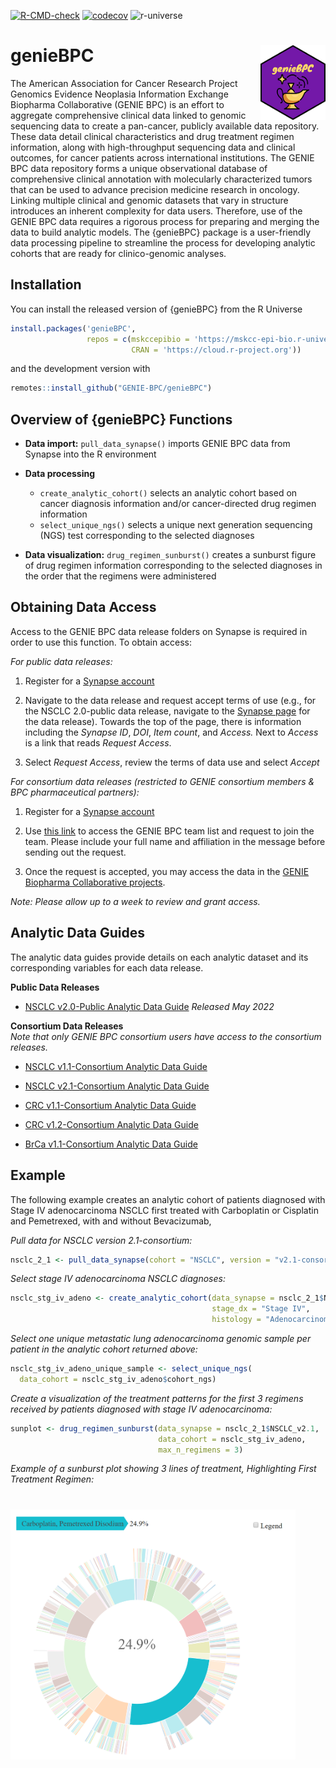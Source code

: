 
<!-- README.md is generated from README.Rmd. Please edit that file -->
<!-- badges: start -->

[![R-CMD-check](https://github.com/GENIE-BPC/genieBPC/workflows/R-CMD-check/badge.svg)](https://github.com/GENIE-BPC/genieBPC/actions)
[![codecov](https://codecov.io/gh/GENIE-BPC/genieBPC/branch/main/graph/badge.svg?token=431LhDhF5K)](https://codecov.io/gh/GENIE-BPC/genieBPC)
![r-universe](https://mskcc-epi-bio.r-universe.dev/badges/genieBPC)
<!-- badges: end -->

# genieBPC <img src="man/figures/geniebpc_hex_sticker.png" align="right" height="120" /></a>

The American Association for Cancer Research Project Genomics Evidence
Neoplasia Information Exchange Biopharma Collaborative (GENIE BPC) is an
effort to aggregate comprehensive clinical data linked to genomic
sequencing data to create a pan-cancer, publicly available data
repository. These data detail clinical characteristics and drug
treatment regimen information, along with high-throughput sequencing
data and clinical outcomes, for cancer patients across international
institutions. The GENIE BPC data repository forms a unique observational
database of comprehensive clinical annotation with molecularly
characterized tumors that can be used to advance precision medicine
research in oncology. Linking multiple clinical and genomic datasets
that vary in structure introduces an inherent complexity for data users.
Therefore, use of the GENIE BPC data requires a rigorous process for
preparing and merging the data to build analytic models. The {genieBPC}
package is a user-friendly data processing pipeline to streamline the
process for developing analytic cohorts that are ready for
clinico-genomic analyses.

## Installation

You can install the released version of {genieBPC} from the R Universe

``` r
install.packages('genieBPC', 
                 repos = c(mskccepibio = 'https://mskcc-epi-bio.r-universe.dev',
                           CRAN = 'https://cloud.r-project.org'))
```

and the development version with

``` r
remotes::install_github("GENIE-BPC/genieBPC")
```

## Overview of {genieBPC} Functions

-   **Data import:** `pull_data_synapse()` imports GENIE BPC data from
    Synapse into the R environment

-   **Data processing**

    -   `create_analytic_cohort()` selects an analytic cohort based on
        cancer diagnosis information and/or cancer-directed drug regimen
        information  
    -   `select_unique_ngs()` selects a unique next generation
        sequencing (NGS) test corresponding to the selected diagnoses

-   **Data visualization:** `drug_regimen_sunburst()` creates a sunburst
    figure of drug regimen information corresponding to the selected
    diagnoses in the order that the regimens were administered

## Obtaining Data Access

Access to the GENIE BPC data release folders on Synapse is required in
order to use this function. To obtain access:

*For public data releases:*

1.  Register for a [Synapse account](https://www.synapse.org/#)

2.  Navigate to the data release and request accept terms of use (e.g.,
    for the NSCLC 2.0-public data release, navigate to the [Synapse
    page](https://www.synapse.org/#!Synapse:syn27056697) for the data
    release). Towards the top of the page, there is information
    including the *Synapse ID*, *DOI*, *Item count*, and *Access.* Next
    to *Access* is a link that reads *Request Access*.

3.  Select *Request Access*, review the terms of data use and select
    *Accept*

*For consortium data releases (restricted to GENIE consortium members &
BPC pharmaceutical partners):*

1.  Register for a [Synapse account](https://www.synapse.org/#)

2.  Use [this link](https://www.synapse.org/#!Team:3399797) to access
    the GENIE BPC team list and request to join the team. Please include
    your full name and affiliation in the message before sending out the
    request.

3.  Once the request is accepted, you may access the data in the [GENIE
    Biopharma Collaborative
    projects](https://www.synapse.org/#!Synapse:syn21226493).

*Note: Please allow up to a week to review and grant access.*

## Analytic Data Guides

The analytic data guides provide details on each analytic dataset and
its corresponding variables for each data release.

**Public Data Releases**

-   [NSCLC v2.0-Public Analytic Data
    Guide](https://www.synapse.org/#!Synapse:syn30557304) *Released May
    2022*

**Consortium Data Releases**  
*Note that only GENIE BPC consortium users have access to the consortium
releases.*

-   [NSCLC v1.1-Consortium Analytic Data
    Guide](https://www.synapse.org/#!Synapse:syn23002641)

-   [NSCLC v2.1-Consortium Analytic Data
    Guide](https://www.synapse.org/#!Synapse:syn26008058)

-   [CRC v1.1-Consortium Analytic Data
    Guide](https://www.synapse.org/#!Synapse:syn23764204)

-   [CRC v1.2-Consortium Analytic Data
    Guide](https://www.synapse.org/#!Synapse:syn26077308)

-   [BrCa v1.1-Consortium Analytic Data
    Guide](https://www.synapse.org/#!Synapse:syn26077313)

## Example

The following example creates an analytic cohort of patients diagnosed
with Stage IV adenocarcinoma NSCLC first treated with Carboplatin or
Cisplatin and Pemetrexed, with and without Bevacizumab,

*Pull data for NSCLC version 2.1-consortium:*

``` r
nsclc_2_1 <- pull_data_synapse(cohort = "NSCLC", version = "v2.1-consortium")
```

*Select stage IV adenocarcinoma NSCLC diagnoses:*

``` r
nsclc_stg_iv_adeno <- create_analytic_cohort(data_synapse = nsclc_2_1$NSCLC_v2.1, 
                                             stage_dx = "Stage IV", 
                                             histology = "Adenocarcinoma")
```

*Select one unique metastatic lung adenocarcinoma genomic sample per
patient in the analytic cohort returned above:*

``` r
nsclc_stg_iv_adeno_unique_sample <- select_unique_ngs(
  data_cohort = nsclc_stg_iv_adeno$cohort_ngs)
```

*Create a visualization of the treatment patterns for the first 3
regimens received by patients diagnosed with stage IV adenocarcinoma:*

``` r
sunplot <- drug_regimen_sunburst(data_synapse = nsclc_2_1$NSCLC_v2.1,
                                 data_cohort = nsclc_stg_iv_adeno,
                                 max_n_regimens = 3)
```

*Example of a sunburst plot showing 3 lines of treatment, Highlighting
First Treatment Regimen:*

# <img src="man/figures/genieBPC_sunburst2.png" height="400" /></a>
